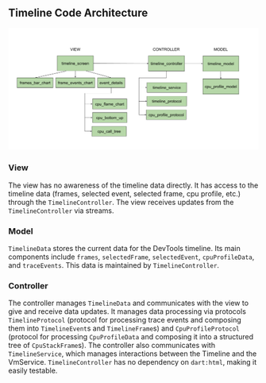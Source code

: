 ## Timeline Code Architecture

<img src="timeline_architecture.png" width="800" />

### View

The view has no awareness of the timeline data directly. It has access to the timeline data (frames, selected event,
selected frame, cpu profile, etc.) through the `TimelineController`. The view receives updates from the
`TimelineController` via streams.

### Model

`TimelineData` stores the current data for the DevTools timeline. Its main components include `frames`, `selectedFrame`,
`selectedEvent`, `cpuProfileData`, and `traceEvents`. This data is maintained by `TimelineController`.

### Controller

The controller manages `TimelineData` and communicates with the view to give and receive data updates. It manages data
processing via protocols `TimelineProtocol` (protocol for processing trace events and composing them into
`TimelineEvent`s and `TimelineFrame`s) and `CpuProfileProtocol` (protocol for processing `CpuProfileData` and composing
it into a structured tree of `CpuStackFrame`s). The controller also communicates with `TimelineService`, which manages
interactions between the Timeline and the VmService. `TimelineController` has no dependency on `dart:html`, making it
easily testable.
